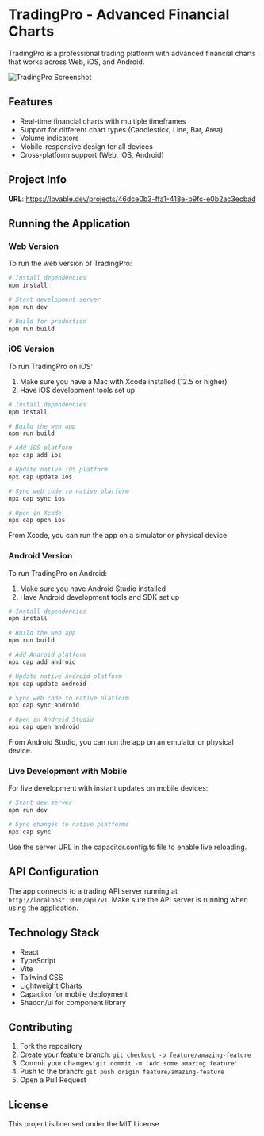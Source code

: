 
# TradingPro - Advanced Financial Charts

TradingPro is a professional trading platform with advanced financial charts that works across Web, iOS, and Android.

![TradingPro Screenshot](https://lovable.dev/opengraph-image-p98pqg.png)

## Features

- Real-time financial charts with multiple timeframes
- Support for different chart types (Candlestick, Line, Bar, Area)
- Volume indicators
- Mobile-responsive design for all devices
- Cross-platform support (Web, iOS, Android)

## Project Info

**URL**: https://lovable.dev/projects/46dce0b3-ffa1-418e-b9fc-e0b2ac3ecbad

## Running the Application

### Web Version

To run the web version of TradingPro:

```bash
# Install dependencies
npm install

# Start development server
npm run dev

# Build for production
npm run build
```

### iOS Version

To run TradingPro on iOS:

1. Make sure you have a Mac with Xcode installed (12.5 or higher)
2. Have iOS development tools set up

```bash
# Install dependencies
npm install

# Build the web app
npm run build

# Add iOS platform
npx cap add ios

# Update native iOS platform
npx cap update ios

# Sync web code to native platform
npx cap sync ios

# Open in Xcode
npx cap open ios
```

From Xcode, you can run the app on a simulator or physical device.

### Android Version

To run TradingPro on Android:

1. Make sure you have Android Studio installed
2. Have Android development tools and SDK set up

```bash
# Install dependencies
npm install

# Build the web app
npm run build

# Add Android platform
npx cap add android

# Update native Android platform
npx cap update android

# Sync web code to native platform
npx cap sync android

# Open in Android Studio
npx cap open android
```

From Android Studio, you can run the app on an emulator or physical device.

### Live Development with Mobile

For live development with instant updates on mobile devices:

```bash
# Start dev server
npm run dev

# Sync changes to native platforms
npx cap sync
```

Use the server URL in the capacitor.config.ts file to enable live reloading.

## API Configuration

The app connects to a trading API server running at `http://localhost:3000/api/v1`. Make sure the API server is running when using the application.

## Technology Stack

- React
- TypeScript
- Vite
- Tailwind CSS
- Lightweight Charts
- Capacitor for mobile deployment
- Shadcn/ui for component library

## Contributing

1. Fork the repository
2. Create your feature branch: `git checkout -b feature/amazing-feature`
3. Commit your changes: `git commit -m 'Add some amazing feature'`
4. Push to the branch: `git push origin feature/amazing-feature`
5. Open a Pull Request

## License

This project is licensed under the MIT License
